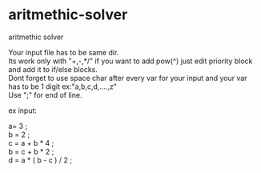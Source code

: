 # aritmethic-solver
aritmethic solver

Your input file has to be same dir.</br>
Its work only with "+,-,*/" if you want to add pow(^) just edit priority block and add it to if/else blocks.</br>
Dont forget to use space char after every var for your input and your var has to be 1 digit ex:"a,b,c,d,....,z"</br>
Use ";" for end of line.</br>

ex input:</br>

a= 3 ;</br>
b = 2 ;</br>
c = a + b * 4 ;</br>
b = c + b * 2 ;</br>
d = a * ( b - c ) / 2 ;</br>
